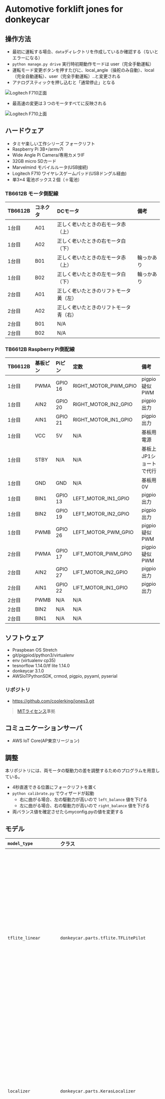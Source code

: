 # Automotive forklift jones for donkeycar

## 操作方法


- 最初に運転する場合、`data`ディレクトリを作成しているか確認する（ないとエラーになる）
- `python manage.py drive` 実行時初期動作モードは user（完全手動運転）
- 運転モード変更ボタンを押すたびに、local_angle（操舵のみ自動）、local（完全自動運転）、user（完全手動運転）..と変更される
- アナログスティックを押し込むと「通常停止」となる

![Logitech F710正面](./assets/f710_front.png)

- 最高速の変更は３つのモータすべてに反映される

![Logitech F710上面](./assets/f710_top.png)

## ハードウェア

- タミヤ楽しい工作シリーズ フォークリフト
- Raspberry Pi 3B+/armv7l
- Wide Angle Pi Camera/専用カメラIF
- 32GB micro SDカード
- Marvelmind モバイルルータ(USB接続)
- Logitech F710 ワイヤレスゲームパッド(USBドングル経由)
- 単3×4 電池ボックス２個（＋電池）

### TB6612B モータ側配線

|TB6612B|コネクタ|DCモータ|備考|
|:-----|:------|:-------|:---|
|1台目|A01|正しく老いたときの右モータ赤（上）| |
|1台目|A02|正しく老いたときの右モータ白（下）| |
|1台目|B01|正しく老いたときの左モータ赤（上）| 輪っかあり |
|1台目|B02|正しく老いたときの左モータ白（下）| 輪っかあり |
|2台目|A01|正しく老いたときのリフトモータ黃（左）| |
|2台目|A02|正しく老いたときのリフトモータ青（右）| |
|2台目|B01| N/A | |
|2台目|B02| N/A | |

### TB6612B Raspberry Pi側配線

|TB6612B|基板ピン|Piピン| 定数 | 備考 |
|:---|:----|:----|:--|:--|
|1台目|PWMA|GPIO 16| RIGHT_MOTOR_PWM_GPIO |pigpio 疑似PWM |
|1台目|AIN2|GPIO 20| RIGHT_MOTOR_IN2_GPIO | pigpio出力 |
|1台目|AIN1|GPIO 21| RIGHT_MOTOR_IN1_GPIO | pigpio出力 |
|1台目|VCC|5V| N/A | 基板用電源 |
|1台目|STBY|N/A| N/A | 基板上JP1ショートで代行 |
|1台目|GND|GND| N/A | 基板用0V |
|1台目|BIN1|GPIO 13| LEFT_MOTOR_IN1_GPIO | pigpio出力 |
|1台目|BIN2|GPIO 19| LEFT_MOTOR_IN2_GPIO | pigpio出力 |
|1台目|PWMB|GPIO 26| LEFT_MOTOR_PWM_GPIO | pigpio 疑似PWM |
|2台目|PWMA|GPIO 17| LIFT_MOTOR_PWM_GPIO | pigpio 疑似PWM |
|2台目|AIN2|GPIO 27| LIFT_MOTOR_IN2_GPIO| pigpio出力 |
|2台目|AIN1|GPIO 22| LIFT_MOTOR_IN1_GPIO| pigpio出力 |
|2台目|PWMB| N/A | N/A | |
|2台目|BIN2| N/A | N/A | |
|2台目|BIN1| N/A | N/A | |

## ソフトウェア

- Praspbean OS Stretch
 - git/pigpiod/python3/virtualenv
- env (virtualenv cp35)
 - tesnorflow 1.14.0/tf lite 1.14.0
 - donkeycar 3.1.0
 - AWSIoTPythonSDK, crmod, pigpio, pyyaml, pyserial

### リポジトリ

- https://github.com/coolerking/jones3.git

>  [MITライセンス](./LICENSE)準拠

## コミュニケーションサーバ

- AWS IoT Core(AP東京リージョン)

## 調整

本リポジトリには、両モータの駆動力の差を調整するためのプログラムを用意している。

- 4秒直進できる位置にフォークリフトを置く
- `python calibrate.py` でウィザードが起動
  - 右に曲がる場合、左の駆動力が高いので `left_balance` 値を下げる
  - 左に曲がる場合、右の駆動力が高いので `right_balance` 値を下げる
- 両バランス値を確定させたらmyconfig.pyの値を変更する

## モデル

| **`model_type`** | **クラス** | **概要** |
|:--|:--|:--|
| `tflite_linear` | `donkeycar.parts.tflite.TFLitePilot` | TensorFlow Lite モデルファイルをロードして実行するためのパーツクラス。トレーニングを実行するための`compile`メソッドが実装されていないので。モデル作成およびトレーニングはdonkeycarアプリケーション外で各自で作成・実行しなくてはならない。TensorFlow Lite モデルファイルは学習済みのTensorflow用のモデルファイルを一旦作成し、それをTensorflow Liteでコンバートして作成する(h5ファイルのコンバート処理は`keras_model_to_tflite`メソッドが提供されている)。使用可能なモデルは、入力はイメージ(120x160x3)、出力はアングル値・ステアリング値（ともにfloat値）が前提となる。 |
| `localizer` | `donkeycar.parts.KerasLocalizer` | ほぼ`categorical`のモデルと同じだが、出力層がスロットル、アングルにロケーション分類値が加わっている。ロケーション分類値は、LED表示に使用されるのみなので、自動運転動作には全く影響しない。LEDを搭載していない標準DonkeyCarの場合は`categorical`を指定した場合と何ら変わらない。 しかしTubデータにロケーション分類値を格納する処理が実装されていないので、学習処理が動かないかもしれない。 |
| `behavior` | `donkeycar.parts.keras.KerasBehavioral` | 入力層がイメージと車線状態を取り込むモデル。車線状態（左車線・右車線のどちらか）をL1キーでトグル入力させそれをone hotな動作ベクトルに変換し、イメージと一緒に入力層に与えている。入力層以外はイメージ側は`categorical`と同様、状態ベクトル側は全結合層×3、最後に両方の結果を連結している。ソースコードコメントを読むと昔は`linear`ベースだったようだ。ジョイスティックがない場合、あってもL1というラベルが使用しているJoystickクラスに定義されていない場合はこのモデルを選択しても意味がない。しかも手動運転時の運転者が走行操作と並行してただしく状態を入力しなければならない。 |
| `imu` | `donkeycar.parts.keras.KerasIMU` | MPU6050(I2C)から角速度3軸、加速度3軸がTubデータに書かれていることが前提。入力層はイメージとIMU値、中間層はイメージがConv×5層・IMUが全結×3層を結合したもの、出力層でステアリング値、スロットル値を直接出力。 |
| `linear` | `donkeycar.parts.keras.KerasLinear` | donkeycarデフォルトのモデル。中間層は、Conv2D×5層。出力層でステアリング値、スロットル値を直接出力。 |
| `tensorrt_linear` | `donkeycar.parts.tensorrt.TensorRTLinear` | TensorRTを使ったクラス、このためTelsa/Jetson/Nvidia Driveがない場合は使用できない(GeForceも実行できない)。`compile`メソッドは存在するが処理が実装されていないため、学習済みモデルをロードし推論するのみの機能提供となる。なお、コメントにtesnorflow-gpuでのトレーニングは非推奨との記述がある。 |
| `coral_tflite_linear` | `donkeycar.parts.coral.CoralLinearPilot` | EdgeTPU搭載した環境を前提としたクラス。Tensorflow Liteモデルファイルを読み込み、推論を実行するのみ。モデルファイルは別途作成する必要がある。 |
| `3d` | `donkeycar.parts.keras.Keras3D_CNN` | 畳み込み層を時系列データを扱うためConv2DではなくConv3Dを使ったモデル。直近一定数（デフォルトは20）のイメージを入力し、Conv3D×４層の中間層にかけ、アングル値・スロットル値を出力する（分類ではなくfloat値で返却）。 |
| `rnn` | `donkeycar.parts.keras.KerasRNN_LSTM` | 時系列データが扱えるRNN/LSTMをベースとしたモデル。直近一定件数（デフォルトは3）のイメージを入力し、各イメージにConvolution2D×5層にかけ各々をベクトル化したものを作成しLSTM(RNN実装の一つ)にかけ、出力層はアングル値、スロットル値を出力する（分類ではなくfloat値で返却）。 |
| `categorical` | `donkeycar.parts.keras.KerasCategorical` | 画像分類を使ったモデル。入力層はイメージ、中間層はイメージサイズによりConv2D×4or5層、出力層はスロットル15分割、アングル20分割の各1値を選定する。CNNの画像分類精度の高さを使っているためlinearより精度が高いという人もいる。細やかな動作を行いたい場合は出力層の分割数を増やせば良い。 |
| `latent` | `donkeycar.parts.keras.KerasLatent` | Conv2D×8層を中間層に持つモデル。入力はイメージ、出力はアングル値・スロットル値（ともにfloat値を直接出力）以外にCNNを掛けた直後Deconvolution(Transposed Convolution/up-convolutionともいうDC-GANによく使用される)層を6層かけてイメージも生成している。しかし出力ではアングル値・スロットル値のみを使っているだけで生成したイメージは`KerasLatent`クラス内で捨てているため、そのまま使用する場合は、単にCNN8層のモデルでしかない。 |
| `fastai` | `donkeycar.parts.fastai.FastAiPilot` | fastaiパッケージのモデルファイルを読み込み実行するための推論のみのパーツクラス。クラス上に`compile`メソッドがなく`python manage.py train`を実行できない（donkeycarアプリケーションを使ったトレーニングができない）。よってモデルはdonkeycarアプリケーション外部で定義されていることが前提となる。fastaiパッケージがtoachパッケージベースで記述されているためtensorflowベースではない。なおfastaiパッケージはディープラーニングのeラーニングコースである [course.fast.ai](https://course.fast.ai/) 内で使用されている。 |
